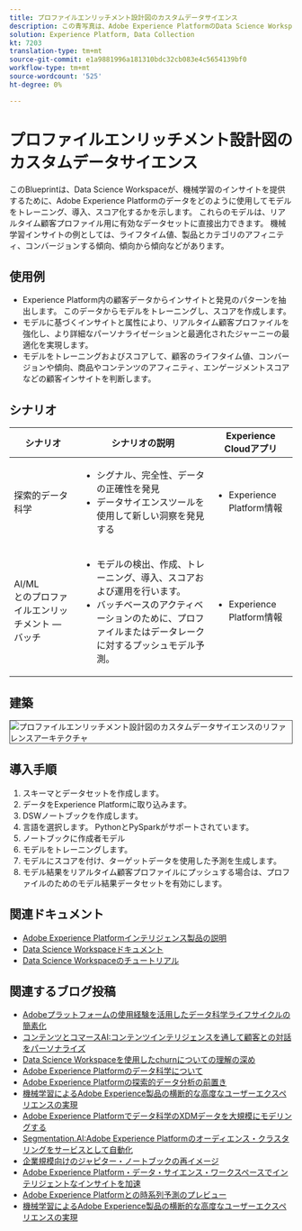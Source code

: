 ```yaml
---
title: プロファイルエンリッチメント設計図のカスタムデータサイエンス
description: この青写真は、Adobe Experience PlatformのData Science WorkspaceがExperience Platform内のデータをどのように使用して、モデルをトレーニング、導入、スコア化し、データから機械学習のインサイトを得るかを示しています。
solution: Experience Platform, Data Collection
kt: 7203
translation-type: tm+mt
source-git-commit: e1a9881996a181310bdc32cb083e4c5654139bf0
workflow-type: tm+mt
source-wordcount: '525'
ht-degree: 0%

---
```



# プロファイルエンリッチメント設計図のカスタムデータサイエンス

このBlueprintは、Data Science Workspaceが、機械学習のインサイトを提供するために、Adobe Experience Platformのデータをどのように使用してモデルをトレーニング、導入、スコア化するかを示します。 これらのモデルは、リアルタイム顧客プロファイル用に有効なデータセットに直接出力できます。 機械学習インサイトの例としては、ライフタイム値、製品とカテゴリのアフィニティ、コンバージョンする傾向、傾向から傾向などがあります。

## 使用例

* Experience Platform内の顧客データからインサイトと発見のパターンを抽出します。 このデータからモデルをトレーニングし、スコアを作成します。
* モデルに基づくインサイトと属性により、リアルタイム顧客プロファイルを強化し、より詳細なパーソナライゼーションと最適化されたジャーニーの最適化を実現します。
* モデルをトレーニングおよびスコアして、顧客のライフタイム値、コンバージョンや傾向、商品やコンテンツのアフィニティ、エンゲージメントスコアなどの顧客インサイトを判断します。

## シナリオ

| シナリオ | シナリオの説明 | Experience Cloudアプリ |
|---|---|---|
| 探索的データ科学 | <ul><li>シグナル、完全性、データの正確性を発見</li><li>データサイエンスツールを使用して新しい洞察を発見する</li></ul> | <ul><li>Experience Platform情報</li></ul> |
| AI/ML<br>とのプロファイルエンリッチメント — バッチ | <ul><li>モデルの検出、作成、トレーニング、導入、スコアおよび運用を行います。</li><li>バッチベースのアクティベーションのために、プロファイルまたはデータレークに対するプッシュモデル予測。</li></ul> | <ul><li>Experience Platform情報</li></ul> |

## 建築

<img src="assets/datascience.svg" alt="プロファイルエンリッチメント設計図のカスタムデータサイエンスのリファレンスアーキテクチャ" style="border:1px solid #4a4a4a" />

## 導入手順

1. スキーマとデータセットを作成します。
1. データをExperience Platformに取り込みます。
1. DSWノートブックを作成します。
1. 言語を選択します。 PythonとPySparkがサポートされています。
1. ノートブックに作成者モデル
1. モデルをトレーニングします。
1. モデルにスコアを付け、ターゲットデータを使用した予測を生成します。
1. モデル結果をリアルタイム顧客プロファイルにプッシュする場合は、プロファイルのためのモデル結果データセットを有効にします。

## 関連ドキュメント

* [Adobe Experience Platformインテリジェンス製品の説明](https://helpx.adobe.com/legal/product-descriptions/adobe-experience-platform-intelligence---product-description.html)
* [Data Science Workspaceドキュメント](https://experienceleague.adobe.com/docs/experience-platform/data-science-workspace/home.html?lang=en)
* [Data Science Workspaceのチュートリアル](https://experienceleague.adobe.com/docs/platform-learn/tutorials/data-science-workspace/understanding-data-science-workspace.html)

## 関連するブログ投稿

* [Adobeプラットフォームの使用経験を活用したデータ科学ライフサイクルの簡素化](https://medium.com/adobetech/simplifying-the-data-science-lifecycle-with-adobe-platform-experience-8ea4f056d82f)
* [コンテンツとコマースAI:コンテンツインテリジェンスを通して顧客との対話をパーソナライズ](https://medium.com/adobetech/content-and-commerce-ai-personalizing-your-interactions-with-customers-through-content-intelligence-dc182601deab)
* [Data Science Workspaceを使用したchurnについての理解の深め](https://medium.com/adobetech/gaining-a-deeper-understanding-of-churn-using-data-science-workspace-18a2190e0cf3)
* [Adobe Experience Platformのデータ科学について](https://medium.com/adobetech/understanding-data-science-in-adobe-experience-platform-5bce5a17b42)
* [Adobe Experience Platformの探索的データ分析の前置き](https://medium.com/adobetech/an-introductory-look-at-exploratory-data-analysis-on-adobe-experience-platform-1bfce7501d9a)
* [機械学習によるAdobe Experience製品の横断的な高度なユーザーエクスペリエンスの実現](https://medium.com/adobetech/cutting-across-adobe-experience-products-with-machine-learning-to-elevated-user-experience-7c85000510d1)
* [Adobe Experience Platformでデータ科学のXDMデータを大規模にモデリングする](https://medium.com/adobetech/modeling-xdm-data-for-data-science-at-scale-on-adobe-experience-platform-222bb2a6dbf7)
* [Segmentation.AI:Adobe Experience Platformのオーディエンス・クラスタリングをサービスとして自動化](https://medium.com/adobetech/segmentation-ai-automated-audience-clustering-as-a-service-in-adobe-experience-platform-261f4099462c)
* [企業規模向けのジャピター・ノートブックの再イメージ](https://medium.com/adobetech/reimagining-jupyter-notebooks-for-enterprise-scale-8bc6340d504a)
* [Adobe Experience Platform・データ・サイエンス・ワークスペースでインテリジェントなインサイトを加速](https://medium.com/adobetech/accelerate-intelligent-insights-with-adobe-experience-platform-data-science-workspace-89538bacbbea)
* [Adobe Experience Platformとの時系列予測のプレビュー](https://medium.com/adobetech/preview-of-time-series-forecasting-with-adobe-experience-platform-38a2fc778e89)
* [機械学習によるAdobe Experience製品の横断的な高度なユーザーエクスペリエンスの実現](https://medium.com/adobetech/cutting-across-adobe-experience-products-with-machine-learning-to-elevated-user-experience-7c85000510d1)



